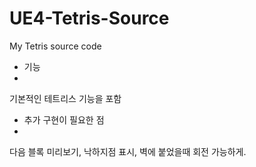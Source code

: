# UE4-Tetris-Source
My Tetris source code

* 기능
* 
기본적인 테트리스 기능을 포함

* 추가 구현이 필요한 점
* 
다음 블록 미리보기, 낙하지점 표시, 벽에 붙었을때 회전 가능하게.
